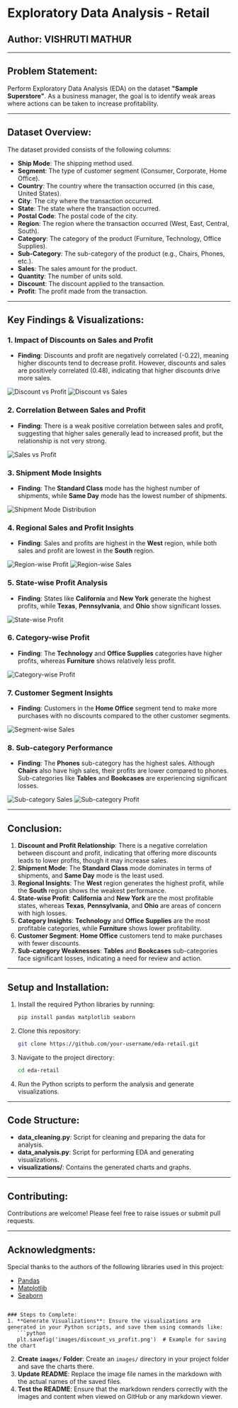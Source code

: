 # Exploratory Data Analysis - Retail

## Author: VISHRUTI MATHUR

---

## Problem Statement:

Perform Exploratory Data Analysis (EDA) on the dataset **"Sample Superstore"**. As a business manager, the goal is to identify weak areas where actions can be taken to increase profitability.

---

## Dataset Overview:

The dataset provided consists of the following columns:
- **Ship Mode**: The shipping method used.
- **Segment**: The type of customer segment (Consumer, Corporate, Home Office).
- **Country**: The country where the transaction occurred (in this case, United States).
- **City**: The city where the transaction occurred.
- **State**: The state where the transaction occurred.
- **Postal Code**: The postal code of the city.
- **Region**: The region where the transaction occurred (West, East, Central, South).
- **Category**: The category of the product (Furniture, Technology, Office Supplies).
- **Sub-Category**: The sub-category of the product (e.g., Chairs, Phones, etc.).
- **Sales**: The sales amount for the product.
- **Quantity**: The number of units sold.
- **Discount**: The discount applied to the transaction.
- **Profit**: The profit made from the transaction.

---

## Key Findings & Visualizations:

### 1. **Impact of Discounts on Sales and Profit**
   - **Finding**: Discounts and profit are negatively correlated (-0.22), meaning higher discounts tend to decrease profit. However, discounts and sales are positively correlated (0.48), indicating that higher discounts drive more sales.
   
   ![Discount vs Profit](images/discount_vs_profit.png)
   ![Discount vs Sales](images/discount_vs_sales.png)

### 2. **Correlation Between Sales and Profit**
   - **Finding**: There is a weak positive correlation between sales and profit, suggesting that higher sales generally lead to increased profit, but the relationship is not very strong.
   
   ![Sales vs Profit](images/sales_vs_profit.png)

### 3. **Shipment Mode Insights**
   - **Finding**: The **Standard Class** mode has the highest number of shipments, while **Same Day** mode has the lowest number of shipments.
   
   ![Shipment Mode Distribution](images/shipment_mode_distribution.png)

### 4. **Regional Sales and Profit Insights**
   - **Finding**: Sales and profits are highest in the **West** region, while both sales and profit are lowest in the **South** region.
   
   ![Region-wise Profit](images/region_wise_profit.png)
   ![Region-wise Sales](images/region_wise_sales.png)

### 5. **State-wise Profit Analysis**
   - **Finding**: States like **California** and **New York** generate the highest profits, while **Texas**, **Pennsylvania**, and **Ohio** show significant losses.
   
   ![State-wise Profit](images/state_wise_profit.png)

### 6. **Category-wise Profit**
   - **Finding**: The **Technology** and **Office Supplies** categories have higher profits, whereas **Furniture** shows relatively less profit.
   
   ![Category-wise Profit](images/category_wise_profit.png)

### 7. **Customer Segment Insights**
   - **Finding**: Customers in the **Home Office** segment tend to make more purchases with no discounts compared to the other customer segments.
   
   ![Segment-wise Sales](images/segment_wise_sales.png)

### 8. **Sub-category Performance**
   - **Finding**: The **Phones** sub-category has the highest sales. Although **Chairs** also have high sales, their profits are lower compared to phones. Sub-categories like **Tables** and **Bookcases** are experiencing significant losses.
   
   ![Sub-category Sales](images/sub_category_sales.png)
   ![Sub-category Profit](images/sub_category_profit.png)

---

## Conclusion:

1. **Discount and Profit Relationship**: There is a negative correlation between discount and profit, indicating that offering more discounts leads to lower profits, though it may increase sales.
2. **Shipment Mode**: The **Standard Class** mode dominates in terms of shipments, and **Same Day** mode is the least used.
3. **Regional Insights**: The **West** region generates the highest profit, while the **South** region shows the weakest performance.
4. **State-wise Profit**: **California** and **New York** are the most profitable states, whereas **Texas**, **Pennsylvania**, and **Ohio** are areas of concern with high losses.
5. **Category Insights**: **Technology** and **Office Supplies** are the most profitable categories, while **Furniture** shows lower profitability.
6. **Customer Segment**: **Home Office** customers tend to make purchases with fewer discounts.
7. **Sub-category Weaknesses**: **Tables** and **Bookcases** sub-categories face significant losses, indicating a need for review and action.

---

## Setup and Installation:

1. Install the required Python libraries by running:
   ```bash
   pip install pandas matplotlib seaborn
   ```

2. Clone this repository:
   ```bash
   git clone https://github.com/your-username/eda-retail.git
   ```

3. Navigate to the project directory:
   ```bash
   cd eda-retail
   ```

4. Run the Python scripts to perform the analysis and generate visualizations.

---

## Code Structure:

- **data_cleaning.py**: Script for cleaning and preparing the data for analysis.
- **data_analysis.py**: Script for performing EDA and generating visualizations.
- **visualizations/**: Contains the generated charts and graphs.

---

## Contributing:

Contributions are welcome! Please feel free to raise issues or submit pull requests.

---

## Acknowledgments:

Special thanks to the authors of the following libraries used in this project:
- [Pandas](https://pandas.pydata.org/)
- [Matplotlib](https://matplotlib.org/)
- [Seaborn](https://seaborn.pydata.org/)
```

### Steps to Complete:
1. **Generate Visualizations**: Ensure the visualizations are generated in your Python scripts, and save them using commands like:
   ```python
   plt.savefig('images/discount_vs_profit.png')  # Example for saving the chart
   ```
2. **Create `images/` Folder**: Create an `images/` directory in your project folder and save the charts there.
3. **Update README**: Replace the image file names in the markdown with the actual names of the saved files.
4. **Test the README**: Ensure that the markdown renders correctly with the images and content when viewed on GitHub or any markdown viewer.
